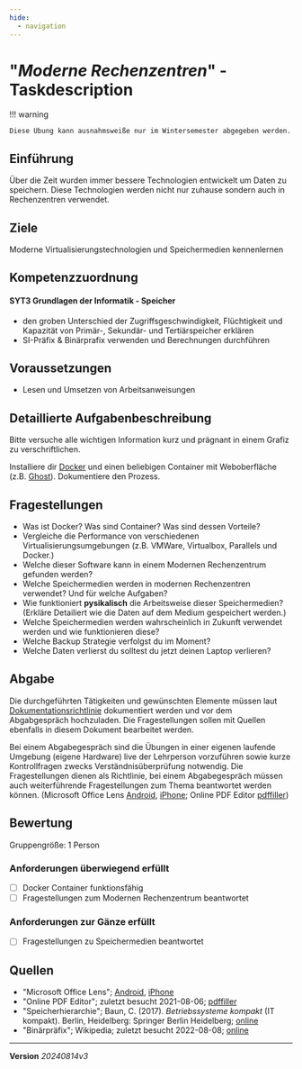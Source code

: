 ```yaml
---
hide:
  - navigation
---
```


# "*Moderne Rechenzentren*" - Taskdescription

!!! warning

    Diese Übung kann ausnahmsweiße nur im Wintersemester abgegeben werden.


## Einführung

Über die Zeit wurden immer bessere Technologien entwickelt um Daten zu speichern. Diese Technologien werden nicht nur zuhause sondern auch in Rechenzentren verwendet.

## Ziele

Moderne Virtualisierungstechnologien und Speichermedien kennenlernen


## Kompetenzzuordnung

#### SYT3 Grundlagen der Informatik - Speicher

* den groben Unterschied der Zugriffsgeschwindigkeit, Flüchtigkeit und Kapazität von Primär-, Sekundär- und Tertiärspeicher erklären
* SI-Präfix & Binärprafix verwenden und Berechnungen durchführen

## Voraussetzungen

* Lesen und Umsetzen von Arbeitsanweisungen

## Detaillierte Aufgabenbeschreibung

Bitte versuche alle wichtigen Information kurz und prägnant in einem Grafiz zu verschriftlichen.

Installiere dir [Docker](https://www.docker.com/) und einen beliebigen Container mit Weboberfläche (z.B. [Ghost](https://hub.docker.com/_/ghost/)). Dokumentiere den Prozess.


## Fragestellungen

* Was ist Docker? Was sind Container? Was sind dessen Vorteile?
* Vergleiche die Performance von verschiedenen Virtualisierungsumgebungen (z.B. VMWare, Virtualbox, Parallels und Docker.)
* Welche dieser Software kann in einem Modernen Rechenzentrum gefunden werden?
* Welche Speichermedien werden in modernen Rechenzentren verwendet? Und für welche Aufgaben?
* Wie funktioniert **pysikalisch** die Arbeitsweise dieser Speichermedien? (Erkläre Detailiert wie die Daten auf dem Medium gespeichert werden.)
* Welche Speichermedien werden wahrscheinlich in Zukunft verwendet werden und wie funktionieren diese?
* Welche Backup Strategie verfolgst du im Moment?
* Welche Daten verlierst du solltest du jetzt deinen Laptop verlieren?

## Abgabe

Die durchgeführten Tätigkeiten und gewünschten Elemente müssen laut [Dokumentationsrichtlinie](https://elearning.tgm.ac.at/pluginfile.php/18149/mod_resource/content/1/Dokumentationsrichtlinie.md) dokumentiert werden und vor dem Abgabgespräch hochzuladen. Die Fragestellungen sollen mit Quellen ebenfalls in diesem Dokument bearbeitet werden. 

Bei einem Abgabegespräch sind die Übungen in einer eigenen laufende Umgebung (eigene Hardware) live der Lehrperson vorzuführen sowie kurze Kontrollfragen zwecks Verständnisüberprüfung notwendig. Die Fragestellungen dienen als Richtlinie, bei einem Abgabegespräch müssen auch weiterführende Fragestellungen zum Thema beantwortet werden können. (Microsoft Office Lens [Android](https://play.google.com/store/apps/details?id=com.microsoft.office.officelens&hl=de_AT&gl=US), [iPhone](https://apps.apple.com/at/app/microsoft-office-lens-pdf-scan/id975925059); Online PDF Editor [pdffiller](https://www.pdffiller.com/de/))

## Bewertung

Gruppengröße: 1 Person

### Anforderungen **überwiegend erfüllt**

- [ ] Docker Container funktionsfähig
- [ ] Fragestellungen zum Modernen Rechenzentrum beantwortet

### Anforderungen **zur Gänze erfüllt**

- [ ] Fragestellungen zu Speichermedien beantwortet

## Quellen

* "Microsoft Office Lens";  [Android](https://play.google.com/store/apps/details?id=com.microsoft.office.officelens&hl=de_AT&gl=US), [iPhone](https://apps.apple.com/at/app/microsoft-office-lens-pdf-scan/id975925059)
* "Online PDF Editor"; zuletzt besucht 2021-08-06; [pdffiller](https://www.pdffiller.com/de/)
* "Speicherhierarchie"; Baun, C. (2017). *Betriebssysteme kompakt* (IT kompakt). Berlin, Heidelberg: Springer Berlin Heidelberg; [online](https://elearning.tgm.ac.at/pluginfile.php/11035/mod_folder/content/0/Speicherhierarchie.pdf)
* "Binärpräfix"; Wikipedia; zuletzt besucht 2022-08-08; [online](https://de.wikipedia.org/wiki/Bin%C3%A4rpr%C3%A4fix)

---

**Version**  *20240814v3*